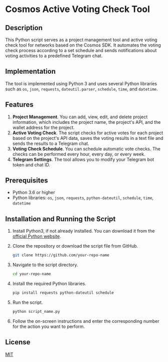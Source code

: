 # Cosmos Active Voting Check Tool

## Description

This Python script serves as a project management tool and active voting check tool for networks based on the Cosmos SDK. It automates the voting check process according to a set schedule and sends notifications about voting activities to a predefined Telegram chat.

## Implementation

The tool is implemented using Python 3 and uses several Python libraries such as `os`, `json`, `requests`, `dateutil.parser`, `schedule`, `time`, and `datetime`.

## Features

1. **Project Management**. You can add, view, edit, and delete project information, which includes the project name, the project's API, and the wallet address for the project.
2. **Active Voting Check**. The script checks for active votes for each project based on the project's API data, saves the voting results in a text file and sends the results to a Telegram chat.
3. **Voting Check Schedule**. You can schedule automatic vote checks. The checks can be performed every hour, every day, or every week.
4. **Telegram Settings**. The tool allows you to modify your Telegram bot token and chat ID.

## Prerequisites

- Python 3.6 or higher
- Python libraries: `os`, `json`, `requests`, `python-dateutil`, `schedule`, `time`, `datetime`

## Installation and Running the Script

1. Install Python3, if not already installed. You can download it from the [official Python website](https://www.python.org/downloads/).

2. Clone the repository or download the script file from GitHub.

    ```bash
    git clone https://github.com/your-repo-name
    ```

3. Navigate to the script directory.

    ```bash
    cd your-repo-name
    ```

4. Install the required Python libraries.

    ```bash
    pip install requests python-dateutil schedule
    ```

5. Run the script.

    ```bash
    python script_name.py
    ```

6. Follow the on-screen instructions and enter the corresponding number for the action you want to perform.

## License

[MIT](https://choosealicense.com/licenses/mit/)

